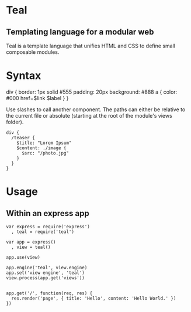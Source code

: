 # Teal

## Templating language for a modular web

Teal is a template language that unifies HTML and CSS to define small composable
modules.

# Syntax

  div {
    border: 1px solid #555
    padding: 20px
    background: #888
    a {
      color: #000
      href=$link
      $label
    }
  }


Use slashes to call another component. The paths can either be relative to the
current file or absolute (starting at the root of the module's views folder).

    div {
      /teaser {
        $title: "Lorem Ipsum"
        $content: ./image {
          $src: "/photo.jpg"
        }
      }
    }

# Usage

## Within an express app

    var express = require('express')
      , teal = require('teal')

    var app = express()
      , view = teal()

    app.use(view)

    app.engine('teal', view.engine)
    app.set('view engine', 'teal')
    view.process(app.get('views'))


    app.get('/', function(req, res) {
      res.render('page', { title: 'Hello', content: 'Hello World.' })
    })
